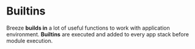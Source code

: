 # Builtins

Breeze **builds in** a lot of useful functions to work with application environment. **Builtins** are executed and added to every app stack before module execution.
 